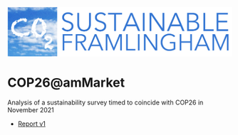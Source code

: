 ![Banner](CO2-LOGO.jpg)

# COP26@amMarket
Analysis of a sustainability survey timed to coincide with COP26 in November 2021

 * [Report v1](cop26_FramMarket_report_v1.0.html)